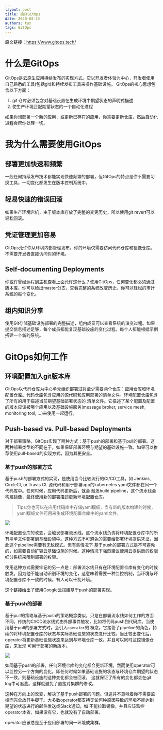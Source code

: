 ```yaml
---
layout: post
title: 摘译GitOps
date: 2020-08-25
authors: tux
tags: GitOps
---
```


原文链接：https://www.gitops.tech/

# 什么是GitOps

GitOps是云原生应用持续发布的实现方式。它以开发者体验为中心，开发者使用自己熟悉的工具(包括git)和持续发布工具来操作基础设施。
GitOps的核心思想包含以下方面：

1. git 仓库必须包含对基础设置在生成环境中期望状态的声明式描述
2. 使生产环境匹配期望状态的一个自动化进程

如果你想部署一个新的应用，或更新已存在的应用，你需要更新仓库，然后自动化进程会帮你处理一切。

# 我为什么需要使用GitOps

## 部署更加快速和频繁

一般任何持续发布技术都能实现快速频繁的部署，但GitOps的特点是你不需要切换工具，一切变化都发生在版本控制系统中。

## 轻易快速的错误回滚

如果生产环境宕机，由于版本库存放了完整的变更历史，所以使用git revert可以轻松回滚。

## 凭证管理更加容易

GitOps允许你从环境内部管理发布，你的环境仅需要访问代码仓库和镜像仓库。不需要开发者直接访问你的环境。

## Self-documenting Deployments

你或许曾经远程到主机查看上面允许这什么？使用GitOps，任何变化都必须通过版本库。你可以检出master分支，查看完整的系统改变历史。你可以轻松的审计系统的每个变化。

## 组内知识分享

使用Git存储基础设施部署的完整描述，组内成员可以查看系统的演变过程。如果提交信息描述足够，每个成员都能复现基础设施的变化过程。每个人都能根据示例搭建一个新的系统。

# GitOps如何工作

## 环境配置加入git版本库

GitOps以代码仓库为中心单元组织部署过将至少需要两个仓库：应用仓库和环境配置仓库。代码仓库包含应用的源代码和应用部署的清单文件。环境配置仓库包含了所有的用于描述当前期望基础部署状态的
清单文件。它描述了某个配置及配置的版本应该被哪个应用以及基础设施服务(message broker, service mesh, monitoring tool, …)来使用一起运行。

## Push-based vs. Pull-based Deployments

对于部署策略，GitOps实现了两种方式：基于push的部署和基于pull的部署。这两种部署类型的不同在于，如果保证部署环境与期望的基础设施一致。如果可以推荐使用pull-based的实现方式，因为其更安全。

### 基于push的部署方式

基于push的部署方式的实现，是使用当今比较流行的CI/CD工具，如 Jenkins, CircleCI, or Travis CI. 源代码和用于部署app的kubernetes yaml文件都在同一个代码库中。任何时候，应用代码更新后，就会
触发build pipeline，这个流水线会构建镜像，最终使用新的部署描述更新环境配置仓库。

>Tips:你也可以在应用代码库中存储yaml模板，当有新的版本构建的时候，yaml模板文件可用来生成环境配置仓库中的yaml文件。

![](https://www.gitops.tech/images/push.png)

环境配置仓库的改变，会触发部署流水线。这个流水线负责将环境配置仓库中的所有清单文件部署到基础设施中。这种方式不可避免的需要给部署环境提供凭证，因此这个pipeline需要有无敌模式。但有些情况下
基于push的部署方式是不可避免的，如需要自动扩容云基础设施的时候。这种情况下强烈建议使用云提供商的权限细分系统来限制部署的权限。

使用这种方式需要牢记的另一点是：部署流水线只有在环境配置仓库有变化的时候触发。因为他不能自动识别环境的变化，这意味着需要一种监控机制，当环境与环境配置仓库不一致的时候，有人可以干扰环境。

这个[链接](https://cloud.google.com/kubernetes-engine/docs/tutorials/gitops-cloud-build)给出了使用Google云搭建基于push的部署实现。

### 基于push的部署

基于pull的策略与基于push的策略概念类似，只是在部署流水线如何工作的方面不同。传统的CI/CD流水线式由外部事件触发，比如将代码push到代码库。当使用基于pull的部署方式时，会引入`operator`的
概念，它接管了pipeline的角色，持续的将环境配置仓库的状态与实际基础设施的状态进行比较。当比较出变化后，operator将更新基础设施状态来达到与环境仓库一致。并且可以同时监控镜像仓库，来发现
可用于部署的新版本。

![](https://www.gitops.tech/images/pull.png)

如同基于push的部署，任何环境仓库的变化都会更新环境。然而使用operator可以监控另一个方向的变化。即任何时候如果基础设施的状态与环境仓库期望的状态不一致，则基础设施的这种变化都会被回滚。
这就保证了所有的变化都会在git log中可追溯。这样就避免了直接对集群的修改。

这种在方向上的改变，解决了基于push部署的问题。但这并不意味着你不需要监控而完全放开手脚干。大多数operator都支持无论何种原因导致的环境不能达到期望的状态进行的邮件发送或Slack通知，如
 不能拉取镜像。并且应该监控operator本省，如果没有它，也就没有了自动部署。
 
 operator应该总是至于应用部署的同一环境或集群。
